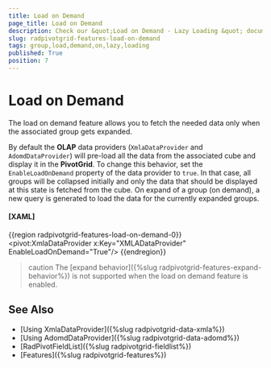```yaml
---
title: Load on Demand
page_title: Load on Demand
description: Check our &quot;Load on Demand - Lazy Loading &quot; documentation article for the RadPivotGrid {{ site.framework_name }} control.
slug: radpivotgrid-features-load-on-demand
tags: group,load,demand,on,lazy,loading
published: True
position: 7
---
```


# Load on Demand

The load on demand feature allows you to fetch the needed data only when the associated group gets expanded.

By default the __OLAP__ data providers (`XmlaDataProvider` and `AdomdDataProvider`) will pre-load all the data from the associated cube and display it in the __PivotGrid__. To change this behavior, set the `EnableLoadOnDemand` property of the data provider to `true`. In that case, all groups will be collapsed initially and only the data that should be displayed at this state is fetched from the cube. On expand of a group (on demand), a new query is generated to load the data for the currently expanded groups.

#### __[XAML]__
{{region radpivotgrid-features-load-on-demand-0}}
	 <pivot:XmlaDataProvider x:Key="XMLADataProvider" EnableLoadOnDemand="True"/> 
{{endregion}}

>caution The [expand behavior]({%slug radpivotgrid-features-expand-behavior%}) is not supported when the load on demand feature is enabled.

## See Also  
 * [Using XmlaDataProvider]({%slug radpivotgrid-data-xmla%})
 * [Using AdomdDataProvider]({%slug radpivotgrid-data-adomd%})
 * [RadPivotFieldList]({%slug radpivotgrid-fieldlist%})
 * [Features]({%slug radpivotgrid-features%})
